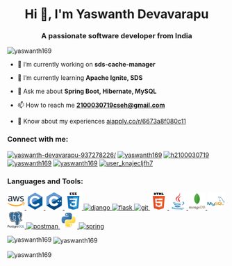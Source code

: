 <h1 align="center">Hi 👋, I'm Yaswanth Devavarapu</h1>
<h3 align="center">A passionate software developer from India</h3>

<p align="left"> <img src="https://komarev.com/ghpvc/?username=yaswanth169&label=Profile%20views&color=0e75b6&style=flat" alt="yaswanth169" /> </p>

- 🔭 I’m currently working on **sds-cache-manager**

- 🌱 I’m currently learning **Apache Ignite, SDS**

- 💬 Ask me about **Spring Boot, Hibernate, MySQL**

- 📫 How to reach me **2100030719cseh@gmail.com**

- 📄 Know about my experiences [aiapply.co/r/6673a8f080c11](aiapply.co/r/6673a8f080c11)

<h3 align="left">Connect with me:</h3>
<p align="left">
<a href="https://linkedin.com/in/yaswanth-devavarapu-937278226/" target="blank"><img align="center" src="https://raw.githubusercontent.com/rahuldkjain/github-profile-readme-generator/master/src/images/icons/Social/linked-in-alt.svg" alt="yaswanth-devavarapu-937278226/" height="30" width="40" /></a>
<a href="https://www.codechef.com/users/yaswanth169" target="blank"><img align="center" src="https://cdn.jsdelivr.net/npm/simple-icons@3.1.0/icons/codechef.svg" alt="yaswanth169" height="30" width="40" /></a>
<a href="https://www.hackerrank.com/h2100030719" target="blank"><img align="center" src="https://raw.githubusercontent.com/rahuldkjain/github-profile-readme-generator/master/src/images/icons/Social/hackerrank.svg" alt="h2100030719" height="30" width="40" /></a>
<a href="https://codeforces.com/profile/yaswanth169" target="blank"><img align="center" src="https://raw.githubusercontent.com/rahuldkjain/github-profile-readme-generator/master/src/images/icons/Social/codeforces.svg" alt="yaswanth169" height="30" width="40" /></a>
<a href="https://www.leetcode.com/yaswanth169" target="blank"><img align="center" src="https://raw.githubusercontent.com/rahuldkjain/github-profile-readme-generator/master/src/images/icons/Social/leet-code.svg" alt="yaswanth169" height="30" width="40" /></a>
<a href="https://auth.geeksforgeeks.org/user/user_knajecljfh7" target="blank"><img align="center" src="https://raw.githubusercontent.com/rahuldkjain/github-profile-readme-generator/master/src/images/icons/Social/geeks-for-geeks.svg" alt="user_knajecljfh7" height="30" width="40" /></a>
</p>

<h3 align="left">Languages and Tools:</h3>
<p align="left"> <a href="https://aws.amazon.com" target="_blank" rel="noreferrer"> <img src="https://raw.githubusercontent.com/devicons/devicon/master/icons/amazonwebservices/amazonwebservices-original-wordmark.svg" alt="aws" width="40" height="40"/> </a> <a href="https://www.cprogramming.com/" target="_blank" rel="noreferrer"> <img src="https://raw.githubusercontent.com/devicons/devicon/master/icons/c/c-original.svg" alt="c" width="40" height="40"/> </a> <a href="https://www.w3schools.com/cpp/" target="_blank" rel="noreferrer"> <img src="https://raw.githubusercontent.com/devicons/devicon/master/icons/cplusplus/cplusplus-original.svg" alt="cplusplus" width="40" height="40"/> </a> <a href="https://www.w3schools.com/css/" target="_blank" rel="noreferrer"> <img src="https://raw.githubusercontent.com/devicons/devicon/master/icons/css3/css3-original-wordmark.svg" alt="css3" width="40" height="40"/> </a> <a href="https://www.djangoproject.com/" target="_blank" rel="noreferrer"> <img src="https://cdn.worldvectorlogo.com/logos/django.svg" alt="django" width="40" height="40"/> </a> <a href="https://flask.palletsprojects.com/" target="_blank" rel="noreferrer"> <img src="https://www.vectorlogo.zone/logos/pocoo_flask/pocoo_flask-icon.svg" alt="flask" width="40" height="40"/> </a> <a href="https://git-scm.com/" target="_blank" rel="noreferrer"> <img src="https://www.vectorlogo.zone/logos/git-scm/git-scm-icon.svg" alt="git" width="40" height="40"/> </a> <a href="https://www.w3.org/html/" target="_blank" rel="noreferrer"> <img src="https://raw.githubusercontent.com/devicons/devicon/master/icons/html5/html5-original-wordmark.svg" alt="html5" width="40" height="40"/> </a> <a href="https://www.java.com" target="_blank" rel="noreferrer"> <img src="https://raw.githubusercontent.com/devicons/devicon/master/icons/java/java-original.svg" alt="java" width="40" height="40"/> </a> <a href="https://www.mongodb.com/" target="_blank" rel="noreferrer"> <img src="https://raw.githubusercontent.com/devicons/devicon/master/icons/mongodb/mongodb-original-wordmark.svg" alt="mongodb" width="40" height="40"/> </a> <a href="https://www.mysql.com/" target="_blank" rel="noreferrer"> <img src="https://raw.githubusercontent.com/devicons/devicon/master/icons/mysql/mysql-original-wordmark.svg" alt="mysql" width="40" height="40"/> </a> <a href="https://www.postgresql.org" target="_blank" rel="noreferrer"> <img src="https://raw.githubusercontent.com/devicons/devicon/master/icons/postgresql/postgresql-original-wordmark.svg" alt="postgresql" width="40" height="40"/> </a> <a href="https://postman.com" target="_blank" rel="noreferrer"> <img src="https://www.vectorlogo.zone/logos/getpostman/getpostman-icon.svg" alt="postman" width="40" height="40"/> </a> <a href="https://www.python.org" target="_blank" rel="noreferrer"> <img src="https://raw.githubusercontent.com/devicons/devicon/master/icons/python/python-original.svg" alt="python" width="40" height="40"/> </a> <a href="https://spring.io/" target="_blank" rel="noreferrer"> <img src="https://www.vectorlogo.zone/logos/springio/springio-icon.svg" alt="spring" width="40" height="40"/> </a> </p>

<p><img align="left" src="https://github-readme-stats.vercel.app/api/top-langs?username=yaswanth169&show_icons=true&locale=en&layout=compact" alt="yaswanth169" /></p>

<p>&nbsp;<img align="center" src="https://github-readme-stats.vercel.app/api?username=yaswanth169&show_icons=true&locale=en" alt="yaswanth169" /></p>

<p><img align="center" src="https://github-readme-streak-stats.herokuapp.com/?user=yaswanth169&" alt="yaswanth169" /></p>
